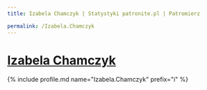 ```yaml
---
title: Izabela Chamczyk | Statystyki patronite.pl | Patromierz

permalink: /Izabela.Chamczyk
---
```


# [Izabela Chamczyk](https://patronite.pl/Izabela.Chamczyk)

{% include profile.md name="Izabela.Chamczyk" prefix="i" %}
